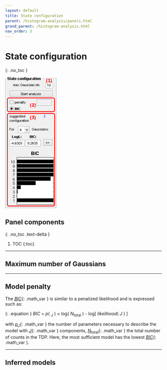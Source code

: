 ```yaml
---
layout: default
title: State configuration
parent: /histogram-analysis/panels.html
grand_parent: /histogram-analysis.html
nav_order: 3
---
```


# State configuration
{: .no_toc }

<a href="../../assets/images/gui/HA-panel-state-configuration.png"><img src="../../assets/images/gui/HA-panel-state-configuration.png" style="max-width: 200px;"/></a>

## Panel components
{: .no_toc .text-delta }

1. TOC
{:toc}


---

## Maximum number of Gaussians


---

## Model penalty

The 
[*BIC*](){: .math_var } is similar to a penalized likelihood and is expressed such as:

{: .equation }
*BIC* = *p*( <sub>*J*</sub> ) &#215; log( *N*<sub>total</sub> ) - log[ *likelihood*( *J* ) ]

with 
[*p*<sub>*J*</sub>](){: .math_var } the number of parameters necessary to describe the model with 
[*J*](){: .math_var } components, 
[*N*<sub>total</sub>](){: .math_var } the total number of counts in the TDP.
Here, the most sufficient model has the lowest 
[*BIC*](){: .math_var }.


---

## Inferred models



